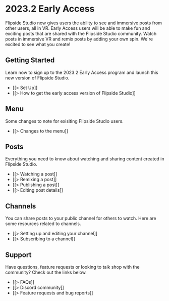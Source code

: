 # 2023.2 Early Access

Flipside Studio now gives users the ability to see and immersive posts from other users, all in VR. Early Access users will be able to make fun and exciting posts that are shared with the Flipside Studio community. Watch posts in immersive VR and remix posts by adding your own spin. We're excited to see what you create! 


## Getting Started
Learn now to sign up to the 2023.2 Early Access program and launch this new version of Flipside Studio.

* [[> Set Up]]
* [[> How to get the early access version of Flipside Studio]]

## Menu
Some changes to note for exisiting Flipside Studio users.

* [[> Changes to the menu]]

## Posts
Everything you need to know about watching and sharing content created in Flipside Studio.

* [[> Watching a post]]
* [[> Remixing a post]]
* [[> Publishing a post]]
* [[> Editing post details]]

## Channels
You can share posts to your public channel for others to watch.  Here are some resources related to channels.

* [[> Setting up and editing your channel]]
* [[> Subscribing to a channel]]

## Support
Have questions, feature requests or looking to talk shop with the community?  Check out the links below.

* [[> FAQs]]
* [[> Discord community]]
* [[> Feature requests and bug reports]]
